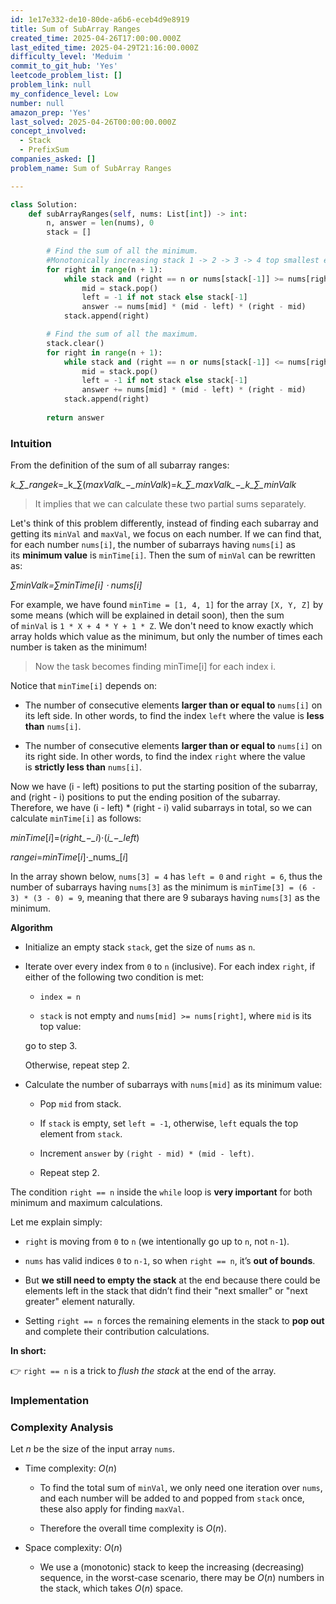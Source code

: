 ```yaml
---
id: 1e17e332-de10-80de-a6b6-eceb4d9e8919
title: Sum of SubArray Ranges
created_time: 2025-04-26T17:00:00.000Z
last_edited_time: 2025-04-29T21:16:00.000Z
difficulty_level: 'Meduim '
commit_to_git_hub: 'Yes'
leetcode_problem_list: []
problem_link: null
my_confidence_level: Low
number: null
amazon_prep: 'Yes'
last_solved: 2025-04-26T00:00:00.000Z
concept_involved:
  - Stack
  - PrefixSum
companies_asked: []
problem_name: Sum of SubArray Ranges

---
```


```python
class Solution:
    def subArrayRanges(self, nums: List[int]) -> int:
        n, answer = len(nums), 0 
        stack = []
        
        # Find the sum of all the minimum.
        #Monotonically increasing stack 1 -> 2 -> 3 -> 4 top smallest element
        for right in range(n + 1):
            while stack and (right == n or nums[stack[-1]] >= nums[right]):
                mid = stack.pop()
                left = -1 if not stack else stack[-1]
                answer -= nums[mid] * (mid - left) * (right - mid)
            stack.append(right)

        # Find the sum of all the maximum.
        stack.clear()
        for right in range(n + 1):
            while stack and (right == n or nums[stack[-1]] <= nums[right]):
                mid = stack.pop()
                left = -1 if not stack else stack[-1]
                answer += nums[mid] * (mid - left) * (right - mid)
            stack.append(right)
        
        return answer
```

### **Intuition**

From the definition of the sum of all subarray ranges:

*k\_∑\_rangek*=\_k\_∑(*maxValk\_−\_minValk*)=*k\_∑\_maxValk\_−\_k\_∑\_minValk*

> It implies that we can calculate these two partial sums separately.

Let's think of this problem differently, instead of finding each subarray and getting its `minVal` and `maxVal`, we focus on each number. If we can find that, for each number `nums[i]`, the number of subarrays having `nums[i]` as its **minimum value** is `minTime[i]`. Then the sum of `minVal` can be rewritten as:

*∑minValk=∑minTime\[i] ⋅ nums\[i]*

For example, we have found `minTime = [1, 4, 1]` for the array `[X, Y, Z]` by some means (which will be explained in detail soon), then the sum of `minVal` is `1 * X + 4 * Y + 1 * Z`. We don't need to know exactly which array holds which value as the minimum, but only the number of times each number is taken as the minimum!

> Now the task becomes finding minTime\[i] for each index i.

Notice that `minTime[i]` depends on:

*   The number of consecutive elements **larger than or equal to** `nums[i]` on its left side. In other words, to find the index `left` where the value is **less than** `nums[i]`.

*   The number of consecutive elements **larger than or equal to** `nums[i]` on its right side. In other words, to find the index `right` where the value is **strictly less than** `nums[i]`.

Now we have (i - left) positions to put the starting position of the subarray, and (right - i) positions to put the ending position of the subarray. Therefore, we have (i - left) \* (right - i) valid subarrays in total, so we can calculate `minTime[i]` as follows:

*minTime*\[*i*]=(*right\_−\_i*)⋅(*i\_−\_left*)

*rangei*=*minTime*\[*i*]⋅\_nums\_\[*i*]

In the array shown below, `nums[3] = 4` has `left = 0` and `right = 6`, thus the number of subarrays having `nums[3]` as the minimum is `minTime[3] = (6 - 3) * (3 - 0) = 9`, meaning that there are 9 subarays having `nums[3]` as the minimum.

**Algorithm**

*   Initialize an empty stack `stack`, get the size of `nums` as `n`.

*   Iterate over every index from `0` to `n` (inclusive). For each index `right`, if either of the following two condition is met:

    *   `index = n`

    *   `stack` is not empty and `nums[mid] >= nums[right]`, where `mid` is its top value:

    go to step 3.

    Otherwise, repeat step 2.

*   Calculate the number of subarrays with `nums[mid]` as its minimum value:

    *   Pop `mid` from stack.

    *   If `stack` is empty, set `left = -1`, otherwise, `left` equals the top element from `stack`.

    *   Increment `answer` by `(right - mid) * (mid - left)`.

    *   Repeat step 2.

The condition `right == n` inside the `while` loop is **very important** for both minimum and maximum calculations.

Let me explain simply:

*   `right` is moving from `0` to `n` (we intentionally go up to `n`, not `n-1`).

*   `nums` has valid indices `0` to `n-1`, so when `right == n`, it’s **out of bounds**.

*   But **we still need to empty the stack** at the end because there could be elements left in the stack that didn’t find their "next smaller" or "next greater" element naturally.

*   Setting `right == n` forces the remaining elements in the stack to **pop out** and complete their contribution calculations.

**In short:**

👉 `right == n` is a trick to *flush the stack* at the end of the array.

### **Implementation**

### **Complexity Analysis**

Let *n* be the size of the input array `nums`.

*   Time complexity: *O*(*n*)

    *   To find the total sum of `minVal`, we only need one iteration over `nums`, and each number will be added to and popped from `stack` once, these also apply for finding `maxVal`.

    *   Therefore the overall time complexity is *O*(*n*).

*   Space complexity: *O*(*n*)

    *   We use a (monotonic) stack to keep the increasing (decreasing) sequence, in the worst-case scenario, there may be *O*(*n*) numbers in the stack, which takes *O*(*n*) space.
